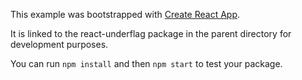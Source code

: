 This example was bootstrapped with [Create React App](https://github.com/facebook/create-react-app).

It is linked to the react-underflag package in the parent directory for development purposes.

You can run `npm install` and then `npm start` to test your package.

